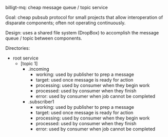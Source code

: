 billigt-mq: cheap message queue / topic service

Goal: cheap pubsub protocol for small projects that allow interoperation of
disparate components; often not operating continuously.

Design: uses a shared file system (DropBox) to accomplish the message queue / topic
between components.

Directories:
* root service
  * [topic 1]
    * .incoming
      * working: used by publisher to prep a message
      * target: used once message is ready for action
      * processing: used by consumer when they begin work
      * processed: used by consumer when they finish
      * error: used by consumer when job cannot be completed
    * .subscriber1
      * working: used by publisher to prep a message
      * target: used once message is ready for action
      * processing: used by consumer when they begin work
      * processed: used by consumer when they finish
      * error: used by consumer when job cannot be completed


